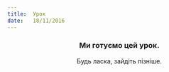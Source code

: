 ```yaml
---
title:  Урок
date:   18/11/2016
---
```


### <center>Ми готуємо цей урок.</center>
<center>Будь ласка, зайдіть пізніше.</center>